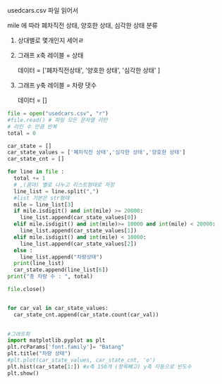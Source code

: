 usedcars.csv 파일 읽어서

mile 에 따라 폐차직전 상태,  양호한 상태, 심각한 상태 분류

1. 상대별로 몇개인지 세어ㄹ

2. 그래프 x축 레이블 = 상태

   데이터 = ['폐차직전상태', '양호한 상태', '심각한 상태' ]

3. 그래프 y축 레이블 = 차량 댓수

   데이터 = []

```python
file = open("usedcars.csv", "r")
#file.read() # 파일 모든 문자열 리턴
# 라인 수 만큼 반복
total = 0

car_state = []
car_state_values = ['폐차직전 상태','심각한 상태','양호한 상태']
car_state_cnt = []

for line in file :
  total += 1
  # ,(콤마) 별로 나누고 리스트형태로 저장
  line_list = line.split(",")
  #list 기본은 str형태
  mile = line_list[3]
  if mile.isdigit() and int(mile) >= 20000:
    line_list.append(car_state_values[0])
  elif mile.isdigit() and int(mile)>= 10000 and int(mile) < 20000:
    line_list.append(car_state_values[1])
  elif mile.isdigit() and int(mile) < 10000:
    line_list.append(car_state_values[2])
  else :
    line_list.append("차량상태")
  print(line_list)
  car_state.append(line_list[6])
print("총 차량 수 : ", total)  

file.close()


for car_val in car_state_values:
  car_state_cnt.append(car_state.count(car_val))
  

#그래프화
import matplotlib.pyplot as plt
plt.rcParams['font.family']= "Batang"
plt.title("차량 상태")
#plt.plot(car_state_values, car_state_cnt, 'o')
plt.hist(car_state[1:]) #x축 150개 (항목빼고) y축 자동으로 빈도수
plt.show()
```

